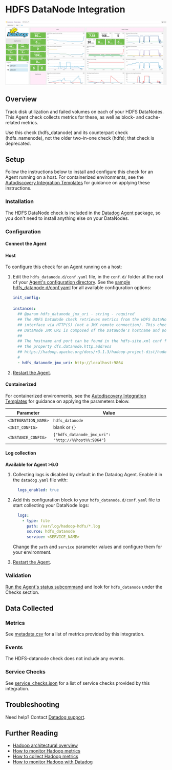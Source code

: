 # HDFS DataNode Integration

![HDFS Dashboard][1]

## Overview

Track disk utilization and failed volumes on each of your HDFS DataNodes. This Agent check collects metrics for these, as well as block- and cache-related metrics.

Use this check (hdfs_datanode) and its counterpart check (hdfs_namenode), not the older two-in-one check (hdfs); that check is deprecated.

## Setup

Follow the instructions below to install and configure this check for an Agent running on a host. For containerized environments, see the [Autodiscovery Integration Templates][2] for guidance on applying these instructions.

### Installation

The HDFS DataNode check is included in the [Datadog Agent][3] package, so you don't need to install anything else on your DataNodes.

### Configuration

#### Connect the Agent

<!-- xxx tabs xxx -->
<!-- xxx tab "Host" xxx -->

#### Host

To configure this check for an Agent running on a host:

1. Edit the `hdfs_datanode.d/conf.yaml` file, in the `conf.d/` folder at the root of your [Agent's configuration directory][4]. See the [sample hdfs_datanode.d/conf.yaml][5] for all available configuration options:

   ```yaml
   init_config:

   instances:
     ## @param hdfs_datanode_jmx_uri - string - required
     ## The HDFS DataNode check retrieves metrics from the HDFS DataNode's JMX
     ## interface via HTTP(S) (not a JMX remote connection). This check must be installed on a HDFS DataNode. The HDFS
     ## DataNode JMX URI is composed of the DataNode's hostname and port.
     ##
     ## The hostname and port can be found in the hdfs-site.xml conf file under
     ## the property dfs.datanode.http.address
     ## https://hadoop.apache.org/docs/r3.1.3/hadoop-project-dist/hadoop-hdfs/hdfs-default.xml
     #
     - hdfs_datanode_jmx_uri: http://localhost:9864
   ```

2. [Restart the Agent][6].

<!-- xxz tab xxx -->
<!-- xxx tab "Containerized" xxx -->

#### Containerized

For containerized environments, see the [Autodiscovery Integration Templates][2] for guidance on applying the parameters below.

| Parameter            | Value                                               |
| -------------------- | --------------------------------------------------- |
| `<INTEGRATION_NAME>` | `hdfs_datanode`                                     |
| `<INIT_CONFIG>`      | blank or `{}`                                       |
| `<INSTANCE_CONFIG>`  | `{"hdfs_datanode_jmx_uri": "http://%%host%%:9864"}` |

#### Log collection

**Available for Agent >6.0**

1. Collecting logs is disabled by default in the Datadog Agent. Enable it in the `datadog.yaml` file with:

    ```yaml
      logs_enabled: true
    ```

2. Add this configuration block to your `hdfs_datanode.d/conf.yaml` file to start collecting your DataNode logs:

    ```yaml
      logs:
        - type: file
          path: /var/log/hadoop-hdfs/*.log
          source: hdfs_datanode
          service: <SERVICE_NAME>
    ```

    Change the `path` and `service` parameter values and configure them for your environment.

3. [Restart the Agent][6].

<!-- xxz tab xxx -->
<!-- xxz tabs xxx -->

### Validation

[Run the Agent's status subcommand][7] and look for `hdfs_datanode` under the Checks section.

## Data Collected

### Metrics

See [metadata.csv][8] for a list of metrics provided by this integration.

### Events

The HDFS-datanode check does not include any events.

### Service Checks

See [service_checks.json][9] for a list of service checks provided by this integration.

## Troubleshooting

Need help? Contact [Datadog support][10].

## Further Reading

- [Hadoop architectural overview][11]
- [How to monitor Hadoop metrics][12]
- [How to collect Hadoop metrics][13]
- [How to monitor Hadoop with Datadog][14]

[1]: https://raw.githubusercontent.com/DataDog/integrations-core/master/hdfs_datanode/images/hadoop_dashboard.png
[2]: https://docs.datadoghq.com/agent/kubernetes/integrations/
[3]: /account/settings/agent/latest
[4]: https://docs.datadoghq.com/agent/guide/agent-configuration-files/#agent-configuration-directory
[5]: https://github.com/DataDog/integrations-core/blob/master/hdfs_datanode/datadog_checks/hdfs_datanode/data/conf.yaml.example
[6]: https://docs.datadoghq.com/agent/guide/agent-commands/#start-stop-and-restart-the-agent
[7]: https://docs.datadoghq.com/agent/guide/agent-commands/#agent-status-and-information
[8]: https://github.com/DataDog/integrations-core/blob/master/hdfs_datanode/metadata.csv
[9]: https://github.com/DataDog/integrations-core/blob/master/hdfs_datanode/assets/service_checks.json
[10]: https://docs.datadoghq.com/help/
[11]: https://www.datadoghq.com/blog/hadoop-architecture-overview
[12]: https://www.datadoghq.com/blog/monitor-hadoop-metrics
[13]: https://www.datadoghq.com/blog/collecting-hadoop-metrics
[14]: https://www.datadoghq.com/blog/monitor-hadoop-metrics-datadog
